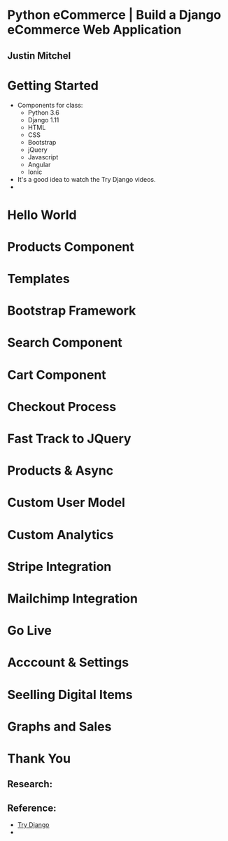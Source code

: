 # Python eCommerce | Build a Django eCommerce Web Application
## Justin Mitchel

# Getting Started
- Components for class:
  * Python 3.6
  * Django 1.11
  * HTML
  * CSS
  * Bootstrap
  * jQuery
  * Javascript
  * Angular
  * Ionic
- It's a good idea to watch the Try Django videos.
- 



# Hello World

# Products Component

# Templates

# Bootstrap Framework

# Search Component

# Cart Component

# Checkout Process

# Fast Track to JQuery

# Products & Async

# Custom User Model

# Custom Analytics

# Stripe Integration

# Mailchimp Integration

# Go Live

# Acccount & Settings

# Seelling Digital Items

# Graphs and Sales

# Thank You

## Research:

## Reference:
- [Try Django](www.joincfe.com/youtube)
-
